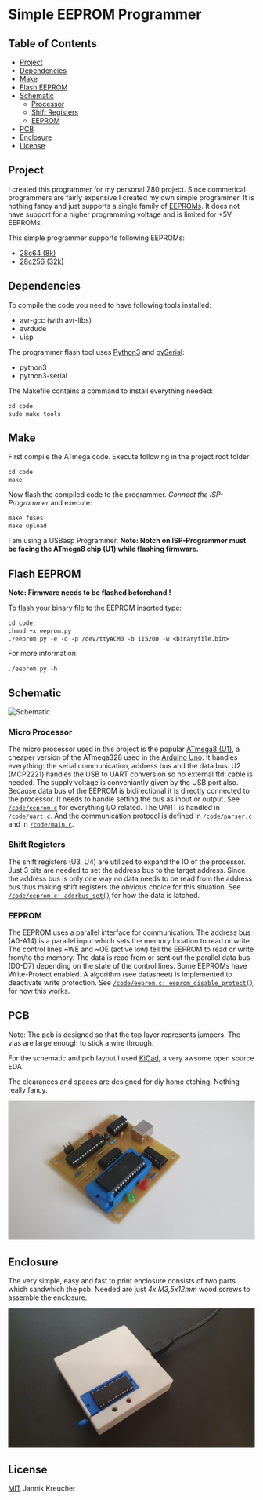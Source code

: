 # Simple EEPROM Programmer



## Table of Contents
 - [Project](#project)
 - [Dependencies](#dependencies)
 - [Make](#make)
 - [Flash EEPROM](#flash-eeprom)
 - [Schematic](#schematic)
   - [Processor](#micro-processor)
   - [Shift Registers](#shift-registers)
   - [EEPROM](#eeprom)
 - [PCB](#pcb)
 - [Enclosure](#enclosure)
 - [License](#license)



## Project

I created this programmer for my personal Z80 project. Since commerical programmers are fairly expensive I created my own simple programmer. It is nothing fancy and just supports a single family of [EEPROMs](https://en.wikipedia.org/wiki/EEPROM). It does not have support for a higher programming voltage and is limited for +5V EEPROMs.

This simple programmer supports following EEPROMs:
 - [28c64 (8k)](http://ww1.microchip.com/downloads/en/devicedoc/doc0001h.pdf)
 - [28c256 (32k)](http://ww1.microchip.com/downloads/en/DeviceDoc/doc0006.pdf)



## Dependencies

To compile the code you need to have following tools installed:
 - avr-gcc (with avr-libs)
 - avrdude
 - uisp

The programmer flash tool uses [Python3](https://www.python.org/) and [pySerial](https://pyserial.readthedocs.io/en/latest/pyserial.html):
 - python3
 - python3-serial

The Makefile contains a command to install everything needed:
```
cd code
sudo make tools
```



## Make

First compile the ATmega code. Execute following in the project root folder:
```
cd code
make
```

Now flash the compiled code to the programmer. *Connect the ISP-Programmer* and execute:
```
make fuses
make upload
```
I am using a USBasp Programmer. **Note: Notch on ISP-Programmer must be facing the ATmega8 chip (U1) while flashing firmware.**



## Flash EEPROM

**Note: Firmware needs to be flashed beforehand !**

To flash your binary file to the EEPROM inserted type:
```
cd code
chmod +x eeprom.py
./eeprom.py -e -o -p /dev/ttyACM0 -b 115200 -w <binaryfile.bin>
```

For more information:
```
./eeprom.py -h
```


## Schematic

![Schematic](print/eeprom_programmer.svg)

### Micro Processor
The micro processor used in this project is the popular [ATmega8 (U1)](https://ww1.microchip.com/downloads/en/DeviceDoc/Atmel-2486-8-bit-AVR-microcontroller-ATmega8_L_datasheet.pdf), a cheaper version of the ATmega328 used in the [Arduino Uno](https://store.arduino.cc/arduino-uno-rev3). It handles everything: the serial communication, address bus and the data bus. U2 (MCP2221) handles the USB to UART conversion so no external ftdi cable is needed. The supply voltage is conveniantly given by the USB port also. Because data bus of the EEPROM is bidirectional it is directly connected to the processor. It needs to handle setting the bus as input or output. See [`/code/eeprom.c`](/code/eeprom.c) for everything I/O related. The UART is handled in [`/code/uart.c`](/code/uart.c). And the communication protocol is defined in [`/code/parser.c`](/code/parser.c) and in [`/code/main.c`](/code/main.c).

### Shift Registers
The shift registers (U3, U4) are utilized to expand the IO of the processor. Just 3 bits are needed to set the address bus to the target address. Since the address bus is only one way no data needs to be read from the address bus thus making shift registers the obvious choice for this situation. See [`/code/eeprom.c: addrbus_set()`](/code/eeprom.c) for how the data is latched.

### EEPROM

The EEPROM uses a parallel interface for communication. The address bus (A0-A14) is a parallel input which sets the memory location to read or write. The control lines ~WE and ~OE (active low) tell the EEPROM to read or write from/to the memory. The data is read from or sent out the parallel data bus (D0-D7) depending on the state of the control lines. Some EEPROMs have Write-Protect enabled. A algorithm (see datasheet) is implemented to deactivate write protection. See [`/code/eeprom.c: eeprom_disable_protect()`](/code/eeprom.c) for how this works.



## PCB

Note: The pcb is designed so that the top layer represents jumpers. The vias are large enough to stick a wire through.

For the schematic and pcb layout I used [KiCad](https://kicad.org/), a very awsome open source EDA.

The clearances and spaces are designed for diy home etching. Nothing really fancy.

![PCB](pictures/pcb_soldered.jpg)



## Enclosure

The very simple, easy and fast to print enclosure consists of two parts which sandwhich the pcb. Needed are just *4x M3,5x12mm* wood screws to assemble the enclosure.

![Enclosure](pictures/case.jpg)


## License

[MIT](LICENSE) Jannik Kreucher
